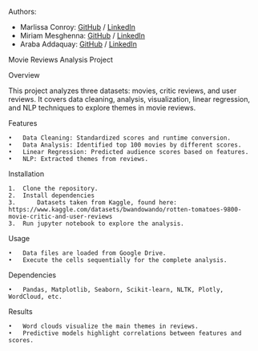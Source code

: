 Authors:
- Marlissa Conroy: [GitHub](https://github.com/RinoaHime) / [LinkedIn](https://www.linkedin.com/in/marlissa1111/)
- Miriam Mesghenna: [GitHub](https://github.com/mmes) / [LinkedIn](https://linkedin.com/in/miriam-mesghenna1)
- Araba Addaquay: [GitHub](https://github.com/Araba-bot) / [LinkedIn](https://www.linkedin.com/in/arabaaddaquay)

Movie Reviews Analysis Project

Overview

This project analyzes three datasets: movies, critic reviews, and user reviews. It covers data cleaning, analysis, visualization, linear regression, and NLP techniques to explore themes in movie reviews.

Features

	•	Data Cleaning: Standardized scores and runtime conversion.
	•	Data Analysis: Identified top 100 movies by different scores.
	•	Linear Regression: Predicted audience scores based on features.
	•	NLP: Extracted themes from reviews.

Installation

	1.	Clone the repository.
	2.	Install dependencies
 	3.      Datasets taken from Kaggle, found here: https://www.kaggle.com/datasets/bwandowando/rotten-tomatoes-9800-movie-critic-and-user-reviews
	3.	Run jupyter notebook to explore the analysis.

Usage

	•	Data files are loaded from Google Drive.
	•	Execute the cells sequentially for the complete analysis.

Dependencies

	•	Pandas, Matplotlib, Seaborn, Scikit-learn, NLTK, Plotly, WordCloud, etc.

Results

	•	Word clouds visualize the main themes in reviews.
	•	Predictive models highlight correlations between features and scores.
